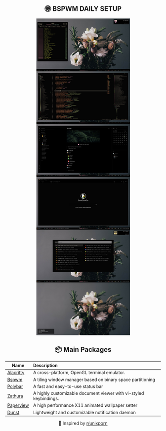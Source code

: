 <div align="center">

## 🉐 BSPWM DAILY SETUP

![](assets/screen.jpg)


## 📦 Main Packages
| Name                                                | Description                                                  |
| --------------------------------------------------- | :----------------------------------------------------------- |
| [Alacritty](https://github.com/alacritty/alacritty) | A cross-platform, OpenGL terminal emulator.                  |
| [Bspwm](https://github.com/baskerville/bspwm)       | A tiling window manager based on binary space partitioning   |
| [Polybar](https://github.com/polybar/polybar)       | A fast and easy-to-use status bar                            |
| [Zathura](https://git.pwmt.org/pwmt/zathura)        | A highly customizable document viewer with vi-styled keybindings. |
| [Paperview](https://github.com/glouw/paperview)     | A high performance X11 animated wallpaper setter             |
| [Dunst](https://github.com/dunst-project/dunst)     | Lightweight and customizable notification daemon             |


💜 Inspired by [r/unixporn](https://www.reddit.com/r/unixporn/)
</div>

